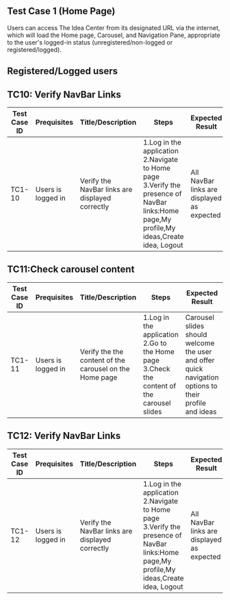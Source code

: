 ## Test Case 1 (Home Page)
Users can access The Idea Center from its designated URL via the internet, which will load the Home page,
Carousel, and Navigation Pane, appropriate to the user's logged-in status  (unregistered/non-logged or
registered/logged).

## Registered/Logged users

## TC10: Verify NavBar Links  

| **Test Case ID** | **Prequisites** | **Title/Description** | **Steps** | **Expected Result** | **Pass/Fail** |
|------------------|-----------------|------------------------|-----------|----------------------|---------------|
| TC1-10            |Users is logged in| Verify the NavBar links are displayed correctly | 1.Log in the application<br>2.Navigate to Home page<br>3.Verify the presence of NavBar links:Home page,My profile,My ideas,Create idea, Logout |All NavBar links are displayed as expected | Pass           |

## TC11:Check carousel content   

| **Test Case ID** | **Prequisites** | **Title/Description** | **Steps** | **Expected Result** | **Pass/Fail** |
|------------------|-----------------|------------------------|-----------|----------------------|---------------|
| TC1-11            |Users is logged in| Verify the the content of the carousel on the Home page | 1.Log in the application<br>2.Go to the Home page<br>3.Check the content of the carousel slides |Carousel slides should welcome the user and offer quick navigation options to their profile and ideas | Pass           |

## TC12: Verify NavBar Links  

| **Test Case ID** | **Prequisites** | **Title/Description** | **Steps** | **Expected Result** | **Pass/Fail** |
|------------------|-----------------|------------------------|-----------|----------------------|---------------|
| TC1-12           |Users is logged in| Verify the NavBar links are displayed correctly | 1.Log in the application<br>2.Navigate to Home page<br>3.Verify the presence of NavBar links:Home page,My profile,My ideas,Create idea, Logout |All NavBar links are displayed as expected | Pass           |
